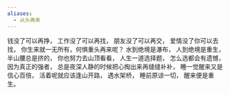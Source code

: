 ```yaml
---
aliases:
  - 从头再来
---
```

钱没了可以再挣，
工作没了可以再找，
朋友没了可以再交，
爱情没了你可以去找，
你生来就一无所有，何惧重头再来呢？
水到绝境是瀑布，
人到绝境是重生，
半山腰总是挤的，
你也努力去山顶看看，
人生一道选择题，
怎么选都会有遗憾，
因为真正的强者，
总是夜深人静的时候把心掏出来再缝缝补补，
睡一觉醒来又是信心百倍，
活着呢就应该逢山开路，
遇水架桥，
睡前原谅一切，
醒来便是重生。